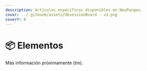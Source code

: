 ```yaml
---
description: Artículos específicos disponibles en NewPangea.
cover: ../.gitbook/assets/ObsessionBoard - v3.png
coverY: 0
---
```


# 📦 Elementos

Más información próximamente (tm).
